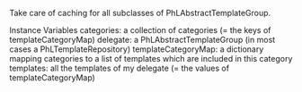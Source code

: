 Take care of caching for all subclasses of PhLAbstractTemplateGroup. 

Instance Variables
	categories:		a collection of categories (= the keys of templateCategoryMap)
	delegate:		a PhLAbstractTemplateGroup (in most cases a PhLTemplateRepository)
	templateCategoryMap:		a dictionary mapping categories to a list of templates which are included in this category
	templates:		all the templates of my delegate (= the values of templateCategoryMap) 
